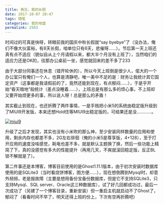 ```yaml
---
title: 再见，我的长假
date: 2017-10-07 20:47
tags: 随笔
categories: 我的地盘
permalink: 2503
---
```


时间过的可真是快呀，转眼前我的国庆中秋长假就“say byebye”了（没办法，俺们不像大伙富裕，有8天长假，咱单位只有6天，悲催呀……）。节后第一天上班还真有点不适应（貌似自从上个月请假以来，都大半个月没有上班了），当然咱们的适应力还是OK的，往那办公桌前一坐，感觉就回来的差不多了233

<!--more-->

由于大部分同事还在休息（错开轮休的），所以今天上班倒是很少人，偌大的一个办公室只有俺们一个人，也算是清静吧，唯一美中不足的是：财务让我统计其它固定资产（这事都是我请假前的了，竟然还能到现在，有点郁闷……），于是乎开始“昏天暗地”般统计（差点没睡着……），上班总是有那么多的烦心事，不上班却又要开始烦更多的事，所以说人呀！总是那么的矛盾！

其实截止到现在，也还折腾了两件事情，一是手贱把小米5的系统由稳定版升级到了MIUI9开发版，本来还想Hold住等MIUI9出稳定版的，可结果还是没…………。

[![miui9](https://cdn.uu126.cn/201710/miui9.jpg)](https://cdn.uu126.cn/201710/miui9.jpg)

升级了之后才发现，其实也没有小米吹的那么神，至少安装同样数量的应用和使用，剩余内存也都差不多，2G左右徘徊（俺的小米5是尊享版，4+128），至于打开应用的速度没啥感觉，耗电也差不多，就是默认主题换了换，然后一些功能上精简了下，真的没感觉有多大的性能提升（再用几天，不爽就滚回稳定版，反正BL锁不解就是了）。

第二件事还是本博客，博客目前使用的是Ghost1.11.1版本，由于初次安装时数据库使用的是SQLite3（当时看烧饼博客，图方便……），现在想倒腾到Mysql时，却意外频频，老是报故障（主要是想用备份宝备份数据库，但是它不支持SQLite3，只支持Mysql、SQL server、Oracle这三种数据库），试了好几回都成功过，最后一次成功了（另建了一个博客目录，重新安装）但一重启主机就启动不了Ghost了，郁闷了（看看时间不早了，明天还得上班的份上，下次有空再折腾吧）

